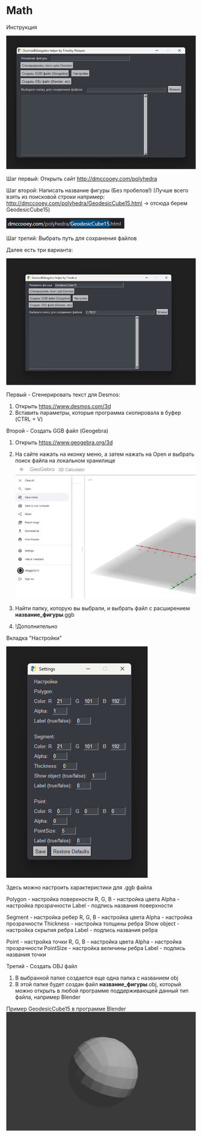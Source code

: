 # Math

Инструкция

![alt text](readme_photo/image.png)

Шаг первый: Открыть сайт http://dmccooey.com/polyhedra

Шаг второй: Написать название фигуры (Без пробелов!)
(Лучше всего взять из поисковой строки например: http://dmccooey.com/polyhedra/GeodesicCube15.html -> отсюда берем GeodesicCube15)

![alt text](readme_photo/image-1.png)

Шаг третий: Выбрать путь для сохранения файлов

Далее есть три варианта:

![alt text](readme_photo/image-2.png)

Первый - Сгенерировать текст для Desmos: 
1) Открыть https://www.desmos.com/3d
2) Вставить параметры, которые программа скопировала в буфер (CTRL + V)

Второй - Создать GGB файл (Geogebra)
1) Открыть https://www.geogebra.org/3d
2) На сайте нажать на иконку меню, а затем нажать на Open и выбрать поиск файла на локальном хранилище
![alt text](readme_photo/image-3.png)

3) Найти папку, которую вы выбрали, и выбрать файл с расширением **название_фигуры**.ggb

4) !Дополнительно

Вкладка "Настройки"
 
![alt text](readme_photo/image-4.png)

Здесь можно настроить характеристики для .ggb файла

Polygon - настройка поверхности
R, G, B - настройка цвета
Alpha - настройка прозрачности
Label - подпись названия поверхности

Segment - настройка ребер
R, G, B - настройка цвета
Alpha - настройка прозрачности
Thickness - настройка толщины ребра
Show object - настройка скрытия ребра 
Label - подпись названия ребра

Point - настройка точки
R, G, B - настройка цвета
Alpha - настройка прозрачности
PointSize - настройка величины ребра
Label - подпись названия точки


Третий - Создать OBJ файл
1) В выбранной папке создается еще одна папка с названием obj
2) В этой папке будет создан файл **название_фигуры**.obj, который можно открыть в любой программе поддерживающей данный тип файла, например Blender

Пример GeodesicCube15 в программе Blender
![alt text](readme_photo/image-5.png)
